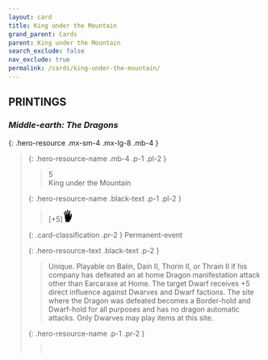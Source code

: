 ```yaml
---
layout: card
title: King under the Mountain
grand_parent: Cards
parent: King under the Mountain
search_exclude: false
nav_exclude: true
permalink: /cards/king-under-the-mountain/
---
```


## PRINTINGS


### _Middle-earth: The Dragons_

{: .hero-resource .mx-sm-4 .mx-lg-8 .mb-4 }
> {: .hero-resource-name .mb-4 .p-1 .pl-2 }
> > <div class="card-mp">5</div>
> > <div class="card-name">King under the Mountain</div>
>
> {: .hero-resource-name .black-text .p-1 .pl-2 }
> > [+5]![](/assets/images/di.svg)
>
> {: .card-classification .pr-2 }
> Permanent-event
>
> {: .hero-resource-text .black-text .p-2 }
> > Unique. Playable on Balin, Dain II, Thorin II, or Thrain II if his company has defeated an at home Dragon manifestation attack other than Earcaraxe at Home. The target Dwarf receives +5 direct influence against Dwarves and Dwarf factions. The site where the Dragon was defeated becomes a Border-hold and Dwarf-hold for all purposes and has no dragon automatic attacks. Only Dwarves may play items at this site.  
> 
> {: .hero-resource-name .p-1 .pr-2 }
> > <div class="card-shield"></div>
> > <div class="card-corruption">&nbsp;</div>
